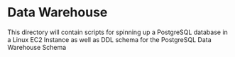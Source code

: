 # Data Warehouse

This directory will contain scripts for spinning up a PostgreSQL database in a Linux EC2 Instance as well as DDL schema for the PostgreSQL Data Warehouse Schema
